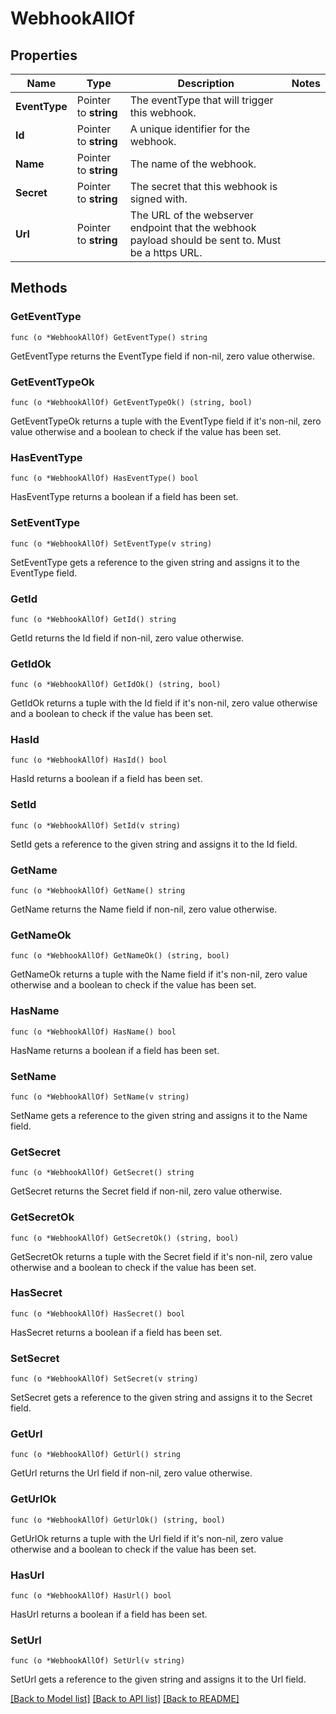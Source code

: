 # WebhookAllOf

## Properties

Name | Type | Description | Notes
------------ | ------------- | ------------- | -------------
**EventType** | Pointer to **string** | The eventType that will trigger this webhook. | 
**Id** | Pointer to **string** | A unique identifier for the webhook. | 
**Name** | Pointer to **string** | The name of the webhook. | 
**Secret** | Pointer to **string** | The secret that this webhook is signed with. | 
**Url** | Pointer to **string** | The URL of the webserver endpoint that the webhook payload should be sent to. Must be a https URL. | 

## Methods

### GetEventType

`func (o *WebhookAllOf) GetEventType() string`

GetEventType returns the EventType field if non-nil, zero value otherwise.

### GetEventTypeOk

`func (o *WebhookAllOf) GetEventTypeOk() (string, bool)`

GetEventTypeOk returns a tuple with the EventType field if it's non-nil, zero value otherwise
and a boolean to check if the value has been set.

### HasEventType

`func (o *WebhookAllOf) HasEventType() bool`

HasEventType returns a boolean if a field has been set.

### SetEventType

`func (o *WebhookAllOf) SetEventType(v string)`

SetEventType gets a reference to the given string and assigns it to the EventType field.

### GetId

`func (o *WebhookAllOf) GetId() string`

GetId returns the Id field if non-nil, zero value otherwise.

### GetIdOk

`func (o *WebhookAllOf) GetIdOk() (string, bool)`

GetIdOk returns a tuple with the Id field if it's non-nil, zero value otherwise
and a boolean to check if the value has been set.

### HasId

`func (o *WebhookAllOf) HasId() bool`

HasId returns a boolean if a field has been set.

### SetId

`func (o *WebhookAllOf) SetId(v string)`

SetId gets a reference to the given string and assigns it to the Id field.

### GetName

`func (o *WebhookAllOf) GetName() string`

GetName returns the Name field if non-nil, zero value otherwise.

### GetNameOk

`func (o *WebhookAllOf) GetNameOk() (string, bool)`

GetNameOk returns a tuple with the Name field if it's non-nil, zero value otherwise
and a boolean to check if the value has been set.

### HasName

`func (o *WebhookAllOf) HasName() bool`

HasName returns a boolean if a field has been set.

### SetName

`func (o *WebhookAllOf) SetName(v string)`

SetName gets a reference to the given string and assigns it to the Name field.

### GetSecret

`func (o *WebhookAllOf) GetSecret() string`

GetSecret returns the Secret field if non-nil, zero value otherwise.

### GetSecretOk

`func (o *WebhookAllOf) GetSecretOk() (string, bool)`

GetSecretOk returns a tuple with the Secret field if it's non-nil, zero value otherwise
and a boolean to check if the value has been set.

### HasSecret

`func (o *WebhookAllOf) HasSecret() bool`

HasSecret returns a boolean if a field has been set.

### SetSecret

`func (o *WebhookAllOf) SetSecret(v string)`

SetSecret gets a reference to the given string and assigns it to the Secret field.

### GetUrl

`func (o *WebhookAllOf) GetUrl() string`

GetUrl returns the Url field if non-nil, zero value otherwise.

### GetUrlOk

`func (o *WebhookAllOf) GetUrlOk() (string, bool)`

GetUrlOk returns a tuple with the Url field if it's non-nil, zero value otherwise
and a boolean to check if the value has been set.

### HasUrl

`func (o *WebhookAllOf) HasUrl() bool`

HasUrl returns a boolean if a field has been set.

### SetUrl

`func (o *WebhookAllOf) SetUrl(v string)`

SetUrl gets a reference to the given string and assigns it to the Url field.


[[Back to Model list]](../README.md#documentation-for-models) [[Back to API list]](../README.md#documentation-for-api-endpoints) [[Back to README]](../README.md)


